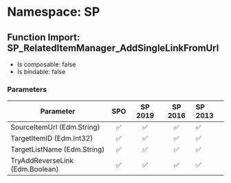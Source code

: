 # Namespace: SP

## Function Import: SP_RelatedItemManager_AddSingleLinkFromUrl

- Is composable: false
- Is bindable: false

### Parameters

Parameter | SPO | SP 2019 | SP 2016 | SP 2013
----------|:---:|:-------:|:-------:|:-------
SourceItemUrl (Edm.String) | ✅ | ✅ | ✅ | ✅
TargetItemID (Edm.Int32) | ✅ | ✅ | ✅ | ✅
TargetListName (Edm.String) | ✅ | ✅ | ✅ | ✅
TryAddReverseLink (Edm.Boolean) | ✅ | ✅ | ✅ | ✅